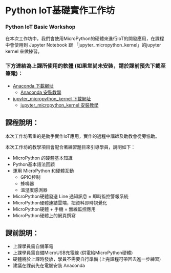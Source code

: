 # Python IoT基礎實作工作坊
### Python IoT Basic Workshop

在本次工作坊中，我們會使用MicroPython的硬體來進行IoT的開發應用，在課程中會使用到 Jupyter Notebook 跟 「jupyter_micropython_kernel」的jupyter kernel 來做練習。

### 下方連結為上課所使用的軟體 (如果您尚未安裝，請於課前預先下載至筆電)：

* [Anaconda 下載網址](https://www.anaconda.com/download/)
  * [Anaconda 安裝教學](https://goo.gl/68rgcv)
* [jupyter_micropython_kernel 下載網址](https://github.com/goatchurchprime/jupyter_micropython_kernel)
  * [jupyter_micropython_kernel 安裝教學](https://github.com/maloyang/MicroPython-with-Jupyter)

## 課程說明：

本次工作坊著重的是動手實作IoT應用，實作的過程中講師及助教會從旁協助。

本次工作坊的教學項目會配合著練習題目來引導學員，說明如下：

* MicroPython 的硬體基本知識
* Python基本語法回顧
* 運用 MicroPython 和硬體互動
  * GPIO控制
  * 蜂鳴器
  * 溫溼度感測器
* MicroPython硬體發送 Line 通知訊息 = 即時監控警報系統
* MicroPython硬體連結雲端，把資料即時視覺化
* MicroPython硬體 + 手機 = 無線監控應用
* MicroPython硬體上的網頁撰寫


## 課前說明：

* 上課學員需自備筆電
* 上課學員需自備MicroUSB充電線 (供電給MicroPython硬體)
* 硬體將於上課時發放，學員不需要自行準備  (上完課程可帶回去進一步練習) 
* 建議在課前先在電腦安裝 Anaconda
